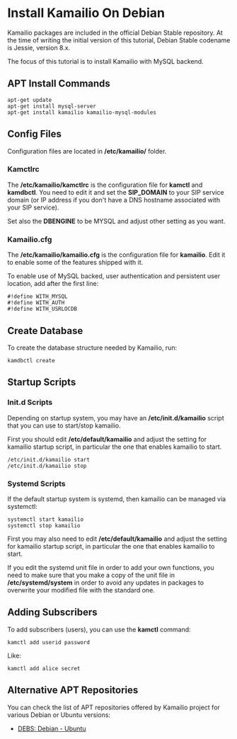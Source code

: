 # Install Kamailio On Debian

Kamailio packages are included in the official Debian Stable repository.
At the time of writing the initial version of this tutorial, Debian
Stable codename is Jessie, version 8.x.

The focus of this tutorial is to install Kamailio with MySQL backend.

## APT Install Commands

    apt-get update
    apt-get install mysql-server
    apt-get install kamailio kamailio-mysql-modules

## Config Files

Configuration files are located in **/etc/kamailio/** folder.

### Kamctlrc

The **/etc/kamailio/kamctlrc** is the configuration file for **kamctl**
and **kamdbctl**. You need to edit it and set the **SIP_DOMAIN** to your
SIP service domain (or IP address if you don't have a DNS hostname
associated with your SIP service).

Set also the **DBENGINE** to be MYSQL and adjust other setting as you
want.

### Kamailio.cfg

The **/etc/kamailio/kamailio.cfg** is the configuration file for
**kamailio**. Edit it to enable some of the features shipped with it.

To enable use of MySQL backed, user authentication and persistent user
location, add after the first line:

    #!define WITH_MYSQL
    #!define WITH_AUTH
    #!define WITH_USRLOCDB

## Create Database

To create the database structure needed by Kamailio, run:

    kamdbctl create

## Startup Scripts

### Init.d Scripts

Depending on startup system, you may have an **/etc/init.d/kamailio**
script that you can use to start/stop kamailio.

First you should edit **/etc/default/kamailio** and adjust the setting
for kamailio startup script, in particular the one that enables kamailio
to start.

    /etc/init.d/kamailio start
    /etc/init.d/kamailio stop

### Systemd Scripts

If the default startup system is systemd, then kamailio can be managed
via systemctl:

    systemctl start kamailio
    systemctl stop kamailio

First you may also need to edit **/etc/default/kamailio** and adjust the
setting for kamailio startup script, in particular the one that enables
kamailio to start.

If you edit the systemd unit file in order to add your own functions,
you need to make sure that you make a copy of the unit file in
**/etc/systemd/system** in order to avoid any updates in packages to
overwrite your modified file with the standard one.

## Adding Subscribers

To add subscribers (users), you can use the **kamctl** command:

    kamctl add userid password

Like:

    kamctl add alice secret

## Alternative APT Repositories

You can check the list of APT repositories offered by Kamailio project
for various Debian or Ubuntu versions:

-   [DEBS: Debian - Ubuntu](../packages/debs.md)
